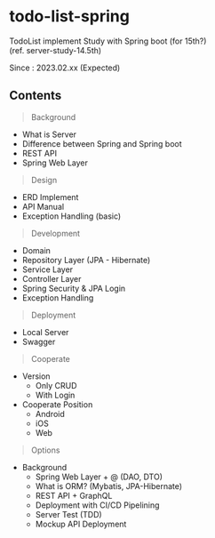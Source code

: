 # todo-list-spring
TodoList implement Study with Spring boot (for 15th?)  
(ref. server-study-14.5th)

Since : 2023.02.xx (Expected)

## Contents
> Background
  - What is Server  
  - Difference between Spring and Spring boot  
  - REST API  
  - Spring Web Layer

> Design
  - ERD Implement  
  - API Manual  
  - Exception Handling (basic)  
 
 > Development
  - Domain  
  - Repository Layer (JPA - Hibernate)  
  - Service Layer  
  - Controller Layer  
  - Spring Security & JPA Login  
  - Exception Handling  
 
 > Deployment  
  - Local Server  
  - Swagger  
 
 > Cooperate
  - Version  
    - Only CRUD    
    - With Login  
  - Cooperate Position  
    - Android  
    - iOS  
    - Web  
 
 > Options  
  - Background  
    - Spring Web Layer + @ (DAO, DTO)  
    - What is ORM? (Mybatis, JPA-Hibernate)  
    - REST API + GraphQL  
    - Deployment with CI/CD Pipelining  
    - Server Test (TDD)  
    - Mockup API Deployment  
